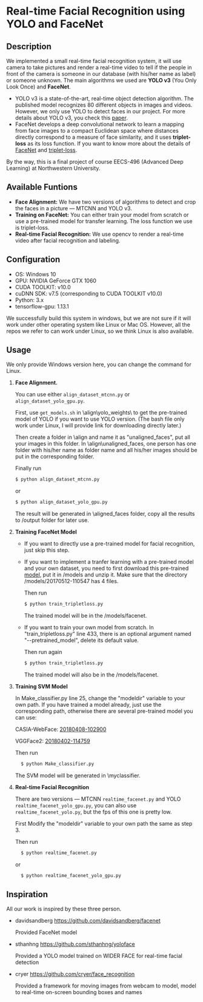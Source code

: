 # Real-time Facial Recognition using YOLO and FaceNet

## Description
We implemented a small real-time facial recognition system, it will use camera to take pictures and render a real-time video to tell if the people in front of the camera is someone in our database (with his/her name as label) or someone unknown. The main algorithms we used are **YOLO v3** (You Only Look Once) and **FaceNet**.
* YOLO v3 is a state-of-the-art, real-time object detection algorithm. The published model recognizes 80 different objects in images and videos. However, we only use YOLO to detect faces in our project. For more details about YOLO v3, you check this [paper](https://pjreddie.com/media/files/papers/YOLOv3.pdf).
* FaceNet develops a deep convolutional network to learn a mapping from face images to a compact Euclidean space where distances
directly correspond to a measure of face similarity, and it uses **triplet-loss** as its loss function. If you want to know more about the details of [FaceNet](https://arxiv.org/pdf/1503.03832.pdf) and [triplet-loss](https://omoindrot.github.io/triplet-loss).

By the way, this is a final project of course EECS-496 (Advanced Deep Learning) at Northwestern University.

## Available Funtions
* **Face Alignment:** We have two versions of algorithms to detect and crop the faces in a picture — MTCNN and YOLO v3.
* **Training on FaceNet:** You can either train your model from scratch or use a pre-trained model for transfer learning. The loss function we use is triplet-loss.
* **Real-time Facial Recognition:** We use opencv to render a real-time video after facial recognition and labeling.

## Configuration
* OS: Windows 10
* GPU: NVIDIA GeForce GTX 1060
* CUDA TOOLKIT: v10.0
* cuDNN SDK: v7.5 (corresponding to CUDA TOOLKIT v10.0)
* Python: 3.x
* tensorflow-gpu: 1.13.1

We successfully build this system in windows, but we are not sure if it will work under other operating system like Linux or Mac OS. However, all the repos we refer to can work under Linux, so we think Linux is also available.

## Usage

We only provide Windows version here, you can change the command for Linux.

1. **Face Alignment.**

     You can use either ```align_dataset_mtcnn.py``` or ```align_dataset_yolo_gpu.py```.
     
     First, use ```get_models.sh``` in \align\yolo_weights\ to get the pre-trained model of YOLO if you want to use YOLO version. (The bash file only work under Linux, I will provide link for downloading directly later.)
     
     Then create a folder in \align and name it as "unaligned_faces", put all your images in this folder. In \align\unaligned_faces, one person has one folder with his/her name as folder name and all his/her images should be put in the corresponding folder. 
     
     Finally run
     ```bash
     $ python align_dataset_mtcnn.py
     ```
     or
     ```bash
     $ python align_dataset_yolo_gpu.py
     ```
     
     The result will be generated in \aligned_faces folder, copy all the results to /output folder for later use.
     
2. **Training FaceNet Model**

     * If you want to directly use a pre-trained model for facial recognition, just skip this step.
     * If you want to implement a tranfer learning with a pre-trained model and your own dataset, you need to first download this pre-trained [model](https://drive.google.com/file/d/0B5MzpY9kBtDVZ2RpVDYwWmxoSUk/edit), put it in /models and unzip it. Make sure that the directory /models/20170512-110547 has 4 files.
       
       Then run
       ```bash
       $ python train_tripletloss.py
       ```
     
       The trained model will be in the /models/facenet.
     
     * If you want to train your own model from scratch. In "train_tripletloss.py" line 433, there is an optional argument named "--pretrained_model", delete its default value.
     
       Then run again 
       ```bash
       $ python train_tripletloss.py
       ```
     
       The trained model will also be in the /models/facenet.

3. **Training SVM Model**

     In Make_classifier.py line 25, change the "modeldir" variable to your own path. If you have trained a model already, just use the corresponding path, otherwise there are several pre-trained model you can use:
     
     CASIA-WebFace: [20180408-102900](https://drive.google.com/file/d/1R77HmFADxe87GmoLwzfgMu_HY0IhcyBz/view)
     
     VGGFace2: [20180402-114759](https://drive.google.com/file/d/1EXPBSXwTaqrSC0OhUdXNmKSh9qJUQ55-/view)
     
     Then run
     ```bash
       $ python Make_classifier.py
     ```
     
     The SVM model will be generated in \myclassifier.
     
4. **Real-time Facial Recognition**

     There are two versions — MTCNN ```realtime_facenet.py``` and YOLO ```realtime_facenet_yolo_gpu.py```, you can also use ```realtime_facenet_yolo.py```, but the fps of this one is pretty low.
     
     First Modify the "modeldir" variable to your own path the same as step 3.
     
     Then run
     ```bash
       $ python realtime_facenet.py
     ```
     
     or
     
     ```bash
       $ python realtime_facenet_yolo_gpu.py
     ```
     

## Inspiration

All our work is inspired by these three person.

* davidsandberg https://github.com/davidsandberg/facenet

  Provided FaceNet model


* sthanhng https://github.com/sthanhng/yoloface

  Provided a YOLO model trained on WIDER FACE for real-time facial detection


* cryer https://github.com/cryer/face_recognition

  Provided a framework for moving images from webcam to model, model to real-time on-screen bounding boxes and names
